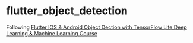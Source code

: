 <!--
 * @Author: clingxin
 * @Date: 2021-05-19 07:28:54
 * @LastEditors: clingxin
 * @LastEditTime: 2021-05-19 07:45:19
 * @FilePath: /flutter_object_detection/README.md
-->
# flutter_object_detection

Following [Flutter IOS & Android Object Dection with TensorFlow Lite Deep Learning & Machine Learning Course](https://www.youtube.com/watch?v=dFBqjoexXgs)
